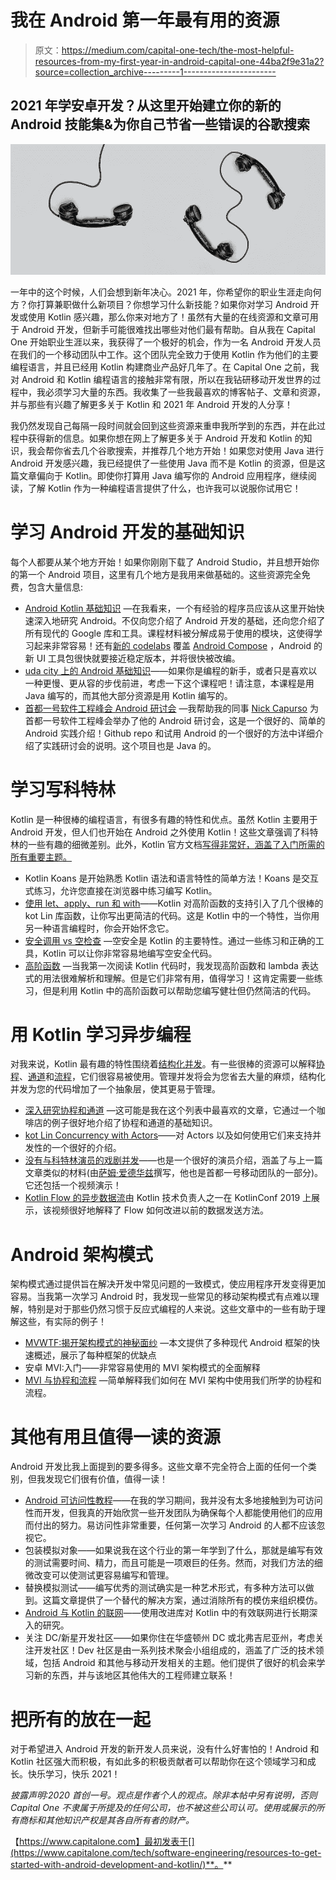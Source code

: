 # 我在 Android 第一年最有用的资源

> 原文：<https://medium.com/capital-one-tech/the-most-helpful-resources-from-my-first-year-in-android-capital-one-44ba2f9e31a2?source=collection_archive---------1----------------------->

## 2021 年学安卓开发？从这里开始建立你的新的 Android 技能集&为你自己节省一些错误的谷歌搜索

![](img/eff6ee53db449280d881234f1f515249.png)

一年中的这个时候，人们会想到新年决心。2021 年，你希望你的职业生涯走向何方？你打算兼职做什么新项目？你想学习什么新技能？如果你对学习 Android 开发或使用 Kotlin 感兴趣，那么你来对地方了！虽然有大量的在线资源和文章可用于 Android 开发，但新手可能很难找出哪些对他们最有帮助。自从我在 Capital One 开始职业生涯以来，我获得了一个极好的机会，作为一名 Android 开发人员在我们的一个移动团队中工作。这个团队完全致力于使用 Kotlin 作为他们的主要编程语言，并且已经用 Kotlin 构建商业产品好几年了。在 Capital One 之前，我对 Android 和 Kotlin 编程语言的接触非常有限，所以在我钻研移动开发世界的过程中，我必须学习大量的东西。我收集了一些我最喜欢的博客帖子、文章和资源，并与那些有兴趣了解更多关于 Kotlin 和 2021 年 Android 开发的人分享！

我仍然发现自己每隔一段时间就会回到这些资源来重申我所学到的东西，并在此过程中获得新的信息。如果你想在网上了解更多关于 Android 开发和 Kotlin 的知识，我会帮你省去几个谷歌搜索，并推荐几个地方开始！如果您对使用 Java 进行 Android 开发感兴趣，我已经提供了一些使用 Java 而不是 Kotlin 的资源，但是这篇文章偏向于 Kotlin。即使你打算用 Java 编写你的 Android 应用程序，继续阅读，了解 Kotlin 作为一种编程语言提供了什么，也许我可以说服你试用它！

# 学习 Android 开发的基础知识

每个人都要从某个地方开始！如果你刚刚下载了 Android Studio，并且想开始你的第一个 Android 项目，这里有几个地方是我用来做基础的。这些资源完全免费，包含大量信息:

*   [Android Kotlin 基础知识](https://urldefense.com/v3/__https:/codelabs.developers.google.com/android-kotlin-fundamentals/__;!!EFVe01R3CjU!OtdNqWj2ue6IACHnqHxzSY9_t5swKEfRD_4V7Jx1bWJYMYg4fIfB425hSPWDTdyEEPw%24) —在我看来，一个有经验的程序员应该从这里开始快速深入地研究 Android。不仅向您介绍了 Android 开发的基础，还向您介绍了所有现代的 Google 库和工具。课程材料被分解成易于使用的模块，这使得学习起来非常容易！还有[新的 codelabs](https://developer.android.com/courses/pathways/compose) 覆盖 [Android Compose](https://developer.android.com/jetpack/compose) ，Android 的新 UI 工具包很快就要接近稳定版本，并将很快被改编。
*   [uda city 上的 Android 基础知识](https://urldefense.com/v3/__https:/www.udacity.com/course/android-basics-user-interface--ud834__;!!EFVe01R3CjU!OtdNqWj2ue6IACHnqHxzSY9_t5swKEfRD_4V7Jx1bWJYMYg4fIfB425hSPWDIwpJPRw%24)——如果你是编程的新手，或者只是喜欢以一种更慢、更从容的步伐前进，考虑一下这个课程吧！请注意，本课程是用 Java 编写的，而其他大部分资源是用 Kotlin 编写的。
*   [首都一号软件工程峰会 Android 研讨会](https://urldefense.com/v3/__https:/github.com/nickcapurso/SE-Summit-Android-Workshop__;!!EFVe01R3CjU!OtdNqWj2ue6IACHnqHxzSY9_t5swKEfRD_4V7Jx1bWJYMYg4fIfB425hSPWD7Isnc08%24) —我帮助我的同事 [Nick Capurso](https://urldefense.com/v3/__https:/medium.com/@nickcapurso__;!!EFVe01R3CjU!OtdNqWj2ue6IACHnqHxzSY9_t5swKEfRD_4V7Jx1bWJYMYg4fIfB425hSPWDfWA4jZ4%24) 为首都一号软件工程峰会举办了他的 Android 研讨会，这是一个很好的、简单的 Android 实践介绍！Github repo 和试用 Android 的一个很好的方法中详细介绍了实践研讨会的说明。这个项目也是 Java 的。

# 学习写科特林

Kotlin 是一种很棒的编程语言，有很多有趣的特性和优点。虽然 Kotlin 主要用于 Android 开发，但人们也开始在 Android 之外使用 Kotlin！这些文章强调了科特林的一些有趣的细微差别。此外，Kotlin 官方文档[写得非常好，涵盖了入门所需的所有重要主题。](https://kotlinlang.org/docs/reference/)

*   Kotlin Koans 是开始熟悉 Kotlin 语法和语言特性的简单方法！Koans 是交互式练习，允许您直接在浏览器中练习编写 Kotlin。
*   [使用 let、apply、run 和 with](https://urldefense.com/v3/__https:/www.journaldev.com/19467/kotlin-let-run-also-apply-with__;!!EFVe01R3CjU!OtdNqWj2ue6IACHnqHxzSY9_t5swKEfRD_4V7Jx1bWJYMYg4fIfB425hSPWDpMYnphU%24)——Kotlin 对高阶函数的支持引入了几个很棒的 kot Lin 库函数，让你写出更简洁的代码。这是 Kotlin 中的一个特性，当你用另一种语言编程时，你会开始怀念它。
*   [安全调用 vs 空检查](https://urldefense.com/v3/__https:/agrawalsuneet.github.io/blogs/safe-calls-vs-null-checks-in-kotlin/__;!!EFVe01R3CjU!OtdNqWj2ue6IACHnqHxzSY9_t5swKEfRD_4V7Jx1bWJYMYg4fIfB425hSPWDE68ORfQ%24) —空安全是 Kotlin 的主要特性。通过一些练习和正确的工具，Kotlin 可以让你非常容易地编写空安全代码。
*   [高阶函数](https://urldefense.com/v3/__https:/kotlinlang.org/docs/reference/lambdas.html__;!!EFVe01R3CjU!OtdNqWj2ue6IACHnqHxzSY9_t5swKEfRD_4V7Jx1bWJYMYg4fIfB425hSPWDFUPIaW8%24) —当我第一次阅读 Kotlin 代码时，我发现高阶函数和 lambda 表达式的用法很难解析和理解。但是它们非常有用，值得学习！这肯定需要一些练习，但是利用 Kotlin 中的高阶函数可以帮助您编写健壮但仍然简洁的代码。

# 用 Kotlin 学习异步编程

对我来说，Kotlin 最有趣的特性围绕着[结构化并发](https://en.wikipedia.org/wiki/Structured_concurrency)。有一些很棒的资源可以解释[协程](https://kotlinlang.org/docs/reference/coroutines/coroutines-guide.html)、[通道](https://kotlinlang.org/docs/reference/coroutines/channels.html)和[流程](https://kotlinlang.org/docs/reference/coroutines/flow.html)，它们很容易被使用。管理并发将会为您省去大量的麻烦，结构化并发为您的代码增加了一个抽象层，使其更易于管理。

*   [深入研究协程和通道](https://urldefense.com/v3/__https:/proandroiddev.com/kotlin-coroutines-channels-csp-android-db441400965f__;!!EFVe01R3CjU!OtdNqWj2ue6IACHnqHxzSY9_t5swKEfRD_4V7Jx1bWJYMYg4fIfB425hSPWD9Z6XcYs$) —这可能是我在这个列表中最喜欢的文章，它通过一个咖啡店的例子很好地介绍了协程和通道的基础知识。
*   [kot Lin Concurrency with Actors](https://urldefense.com/v3/__https:/medium.com/@jagsaund/kotlin-concurrency-with-actors-34bd12531182__;!!EFVe01R3CjU!OtdNqWj2ue6IACHnqHxzSY9_t5swKEfRD_4V7Jx1bWJYMYg4fIfB425hSPWDbSNZGBc$)——对 Actors 以及如何使用它们来支持并发性的一个很好的介绍。
*   [没有与科特林演员的戏剧并发](https://urldefense.com/v3/__https:/handstandsam.com/2020/07/18/kotlin-actors-no-drama-concurrency/__;!!EFVe01R3CjU!OtdNqWj2ue6IACHnqHxzSY9_t5swKEfRD_4V7Jx1bWJYMYg4fIfB425hSPWDuO7jrL8$)——也是一个很好的演员介绍，涵盖了与上一篇文章类似的材料(由[萨姆·爱德华兹](https://handstandsam.com/about-me/)撰写，他也是首都一号移动团队的一部分)。它还包括一个视频演示！
*   [Kotlin Flow 的异步数据流](https://urldefense.com/v3/__https:/www.youtube.com/watch?v=tYcqn48SMT8&list=PL2fxHl8jwwGvb3HJ7gigaYeKAFDAVbULz&index=2&t=656s__;!!EFVe01R3CjU!OtdNqWj2ue6IACHnqHxzSY9_t5swKEfRD_4V7Jx1bWJYMYg4fIfB425hSPWDtQ5gdlQ$)由 Kotlin 技术负责人之一在 KotlinConf 2019 上展示，该视频很好地解释了 Flow 如何改进以前的数据发送方法。

# Android 架构模式

架构模式通过提供旨在解决开发中常见问题的一致模式，使应用程序开发变得更加容易。当我第一次学习 Android 时，我发现一些常见的移动架构模式有点难以理解，特别是对于那些仍然习惯于反应式编程的人来说。这些文章中的一些有助于理解这些，有实际的例子！

*   [MVWTF:揭开架构模式的神秘面纱](https://urldefense.com/v3/__https:/dev.to/adammc331/mvwtf-demystifying-architecture-patterns-ap1__;!!EFVe01R3CjU!OtdNqWj2ue6IACHnqHxzSY9_t5swKEfRD_4V7Jx1bWJYMYg4fIfB425hSPWDXWy_IkY$) —本文提供了多种现代 Android 框架的快速概述，展示了每种框架的优缺点
*   安卓 MVI:入门——非常容易使用的 MVI 架构模式的全面解释
*   [MVI 与协程和流程](https://quickbirdstudios.com/blog/android-mvi-kotlin-coroutines-flow/) —简单解释我们如何在 MVI 架构中使用我们所学的协程和流程。

# 其他有用且值得一读的资源

Android 开发比我上面提到的要多得多。这些文章不完全符合上面的任何一个类别，但我发现它们很有价值，值得一读！

*   [Android 可访问性教程](https://urldefense.com/v3/__https:/www.raywenderlich.com/240-android-accessibility-tutorial-getting-started__;!!EFVe01R3CjU!OtdNqWj2ue6IACHnqHxzSY9_t5swKEfRD_4V7Jx1bWJYMYg4fIfB425hSPWDB1CX9p4%24)——在我的学习期间，我并没有太多地接触到为可访问性而开发，但我真的开始欣赏一些开发团队为确保每个人都能使用他们的应用而付出的努力。易访问性非常重要，任何第一次学习 Android 的人都不应该忽视它。
*   包装模拟对象——如果说我在这个行业的第一年学到了什么，那就是编写有效的测试需要时间、精力，而且可能是一项艰巨的任务。然而，对我们方法的细微改变可以使测试更容易编写和管理。
*   替换模拟测试——编写优秀的测试确实是一种艺术形式，有多种方法可以做到。这篇文章提供了一个替代的解决方案，通过消除所有的模仿来组织模仿。
*   [Android 与 Kotlin 的联网](https://www.raywenderlich.com/6994782-android-networking-with-kotlin-tutorial-getting-started)——使用改进库对 Kotlin 中的有效联网进行长期深入的研究。
*   关注 DC/新星开发社区——如果你住在华盛顿州 DC 或北弗吉尼亚州，考虑关注开发社区！Dev 社区是由一系列技术聚会小组组成的，涵盖了广泛的技术领域，包括 Android 和其他与移动开发相关的主题。他们提供了很好的机会来学习新的东西，并与该地区其他伟大的工程师建立联系！

# 把所有的放在一起

对于希望进入 Android 开发的新开发人员来说，没有什么好害怕的！Android 和 Kotlin 社区强大而积极，有如此多的积极贡献者可以帮助你在这个领域学习和成长。快乐学习，快乐 2021！

*披露声明:2020 首创一号。观点是作者个人的观点。除非本帖中另有说明，否则 Capital One 不隶属于所提及的任何公司，也不被这些公司认可。使用或展示的所有商标和其他知识产权是其各自所有者的财产。*

【https://www.capitalone.com】最初发表于[](https://www.capitalone.com/tech/software-engineering/resources-to-get-started-with-android-development-and-kotlin/)**。**